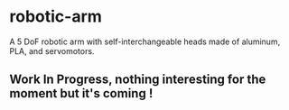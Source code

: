 # robotic-arm
A 5 DoF robotic arm with self-interchangeable heads made of aluminum, PLA, and servomotors.

## Work In Progress, nothing interesting for the moment but it's coming !
